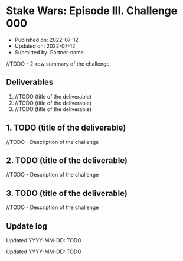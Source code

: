 # Stake Wars: Episode III. Challenge 000
* Published on: 2022-07-12
* Updated on: 2022-07-12
* Submitted by: Partner-name

//TODO - 2-row summary of the challenge.

## Deliverables

1. //TODO (title of the deliverable)
2. //TODO (title of the deliverable)
3. //TODO (title of the deliverable)

## 1. TODO (title of the deliverable)

//TODO - Description of the challenge

## 2. TODO (title of the deliverable)

//TODO - Description of the challenge

## 3. TODO (title of the deliverable)

//TODO - Description of the challenge

## Update log

Updated YYYY-MM-DD: TODO

Updated YYYY-MM-DD: TODO

